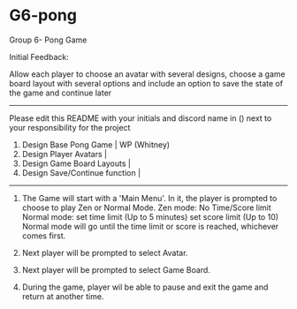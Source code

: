 # G6-pong
Group 6- Pong Game

Initial Feedback: 

Allow each player to choose an avatar with several designs,
choose a game board layout with several options 
and include an option to save the state of the game and continue later

----------------------------------------
Please edit this README with your initials and discord name in () 
next to your responsibility for the project

1) Design Base Pong Game         | WP (Whitney)
2) Design Player Avatars         |
3) Design Game Board Layouts     |
4) Design Save/Continue function |

-----------------------------------------

1) The Game will start with a 'Main Menu'.
  In it, the player is prompted to choose to play Zen or Normal Mode.
  Zen mode: No Time/Score limit
  Normal mode: set time limit (Up to 5 minutes) set score limit (Up to 10)
    Normal mode will go until the time limit or score is reached, whichever comes first.

2) Next player will be prompted to select Avatar.

3) Next player will be prompted to select Game Board.

4) During the game, player wil be able to pause and exit the game and return at another time.
